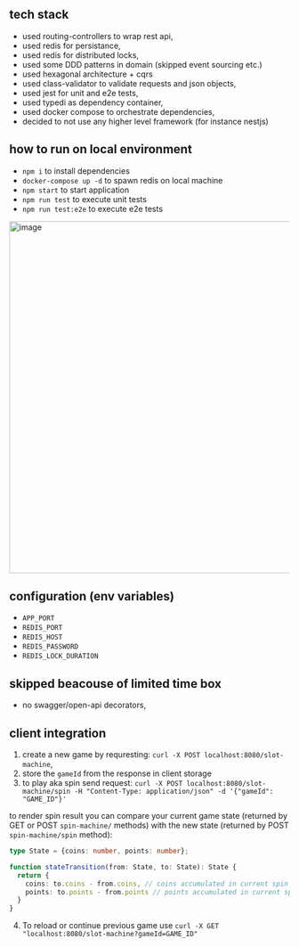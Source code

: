 ## tech stack
- used routing-controllers to wrap rest api,
- used redis for persistance,
- used redis for distributed locks,
- used some DDD patterns in domain (skipped event sourcing etc.)
- used hexagonal architecture + cqrs
- used class-validator to validate requests and json objects,
- used jest for unit and e2e tests,
- used typedi as dependency container,
- used docker compose to orchestrate dependencies,
- decided to not use any higher level framework (for instance nestjs)

## how to run on local environment
- `npm i` to install dependencies
- `docker-compose up -d` to spawn redis on local machine
- `npm start` to start application
- `npm run test` to execute unit tests
- `npm run test:e2e` to execute e2e tests
  
<img width="632" alt="image" src="https://github.com/user-attachments/assets/02e458f0-6cc5-4bd1-97c1-7528ef97b1c5">

## configuration (env variables)
- `APP_PORT`
- `REDIS_PORT`
- `REDIS_HOST`
- `REDIS_PASSWORD`
- `REDIS_LOCK_DURATION`

## skipped beacouse of limited time box
- no swagger/open-api decorators,

## client integration
1. create a new game by requresting:
`curl -X POST localhost:8080/slot-machine`, 
2. store the `gameId` from the response in client storage
3. to play aka spin send request: 
`curl -X POST localhost:8080/slot-machine/spin -H "Content-Type: application/json" -d '{"gameId": "GAME_ID"}'`

to render spin result you can compare your current game state (returned by GET or POST `spin-machine/` methods) with the new state (returned by POST `spin-machine/spin` method):
```ts
type State = {coins: number, points: number};

function stateTransition(from: State, to: State): State {
  return {
    coins: to.coins - from.coins, // coins accumulated in current spin
    points: to.points - from.points // points accumulated in current spin
  }
}
```


4. To reload or continue previous game use `curl -X GET "localhost:8080/slot-machine?gameId=GAME_ID"`

